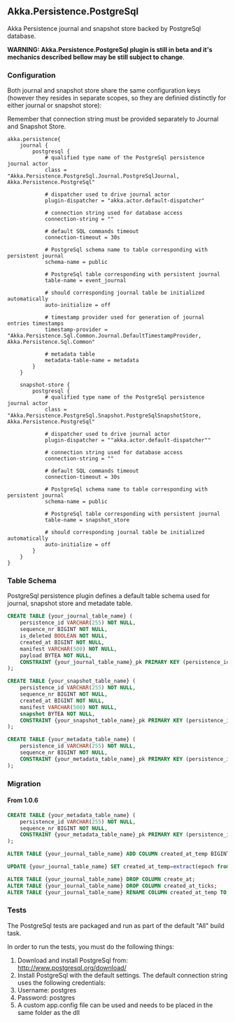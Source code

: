 ## Akka.Persistence.PostgreSql

Akka Persistence journal and snapshot store backed by PostgreSql database.

**WARNING: Akka.Persistence.PostgreSql plugin is still in beta and it's mechanics described bellow may be still subject to change**.

### Configuration

Both journal and snapshot store share the same configuration keys (however they resides in separate scopes, so they are definied distinctly for either journal or snapshot store):

Remember that connection string must be provided separately to Journal and Snapshot Store.

```hocon
akka.persistence{
	journal {
		postgresql {
			# qualified type name of the PostgreSql persistence journal actor
			class = "Akka.Persistence.PostgreSql.Journal.PostgreSqlJournal, Akka.Persistence.PostgreSql"

			# dispatcher used to drive journal actor
			plugin-dispatcher = "akka.actor.default-dispatcher"

			# connection string used for database access
			connection-string = ""

			# default SQL commands timeout
			connection-timeout = 30s

			# PostgreSql schema name to table corresponding with persistent journal
			schema-name = public

			# PostgreSql table corresponding with persistent journal
			table-name = event_journal

			# should corresponding journal table be initialized automatically
			auto-initialize = off
			
			# timestamp provider used for generation of journal entries timestamps
			timestamp-provider = "Akka.Persistence.Sql.Common.Journal.DefaultTimestampProvider, Akka.Persistence.Sql.Common"
		
			# metadata table
			metadata-table-name = metadata
		}
	}

	snapshot-store {
		postgresql {
			# qualified type name of the PostgreSql persistence journal actor
			class = "Akka.Persistence.PostgreSql.Snapshot.PostgreSqlSnapshotStore, Akka.Persistence.PostgreSql"

			# dispatcher used to drive journal actor
			plugin-dispatcher = ""akka.actor.default-dispatcher""

			# connection string used for database access
			connection-string = ""

			# default SQL commands timeout
			connection-timeout = 30s

			# PostgreSql schema name to table corresponding with persistent journal
			schema-name = public

			# PostgreSql table corresponding with persistent journal
			table-name = snapshot_store

			# should corresponding journal table be initialized automatically
			auto-initialize = off
		}
	}
}
```
### Table Schema

PostgreSql persistence plugin defines a default table schema used for journal, snapshot store and metadate table.

```SQL
CREATE TABLE {your_journal_table_name} (
    persistence_id VARCHAR(255) NOT NULL,
    sequence_nr BIGINT NOT NULL,
    is_deleted BOOLEAN NOT NULL,
    created_at BIGINT NOT NULL,
    manifest VARCHAR(500) NOT NULL,
    payload BYTEA NOT NULL,
    CONSTRAINT {your_journal_table_name}_pk PRIMARY KEY (persistence_id, sequence_nr)
);

CREATE TABLE {your_snapshot_table_name} (
    persistence_id VARCHAR(255) NOT NULL,
    sequence_nr BIGINT NOT NULL,
    created_at BIGINT NOT NULL,
    manifest VARCHAR(500) NOT NULL,
    snapshot BYTEA NOT NULL,
    CONSTRAINT {your_snapshot_table_name}_pk PRIMARY KEY (persistence_id, sequence_nr)
);

CREATE TABLE {your_metadata_table_name} (
    persistence_id VARCHAR(255) NOT NULL,
    sequence_nr BIGINT NOT NULL,
    CONSTRAINT {your_metadata_table_name}_pk PRIMARY KEY (persistence_id, sequence_nr)
);
```

### Migration

#### From 1.0.6
```SQL
CREATE TABLE {your_metadata_table_name} (
    persistence_id VARCHAR(255) NOT NULL,
    sequence_nr BIGINT NOT NULL,
    CONSTRAINT {your_metadata_table_name}_pk PRIMARY KEY (persistence_id, sequence_nr)
);

ALTER TABLE {your_journal_table_name} ADD COLUMN created_at_temp BIGINT NOT NULL;

UPDATE {your_journal_table_name} SET created_at_temp=extract(epoch from create_at);

ALTER TABLE {your_journal_table_name} DROP COLUMN create_at;
ALTER TABLE {your_journal_table_name} DROP COLUMN created_at_ticks;
ALTER TABLE {your_journal_table_name} RENAME COLUMN created_at_temp TO create_at;
```

### Tests

The PostgreSql tests are packaged and run as part of the default "All" build task.

In order to run the tests, you must do the following things:

1. Download and install PostgreSql from: http://www.postgresql.org/download/
2. Install PostgreSql with the default settings.  The default connection string uses the following credentials:
  1. Username: postgres
  2. Password: postgres
3. A custom app.config file can be used and needs to be placed in the same folder as the dll
